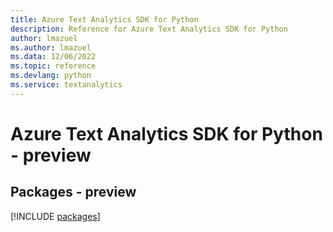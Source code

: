 ```yaml
---
title: Azure Text Analytics SDK for Python
description: Reference for Azure Text Analytics SDK for Python
author: lmazuel
ms.author: lmazuel
ms.data: 12/06/2022
ms.topic: reference
ms.devlang: python
ms.service: textanalytics
---
```

# Azure Text Analytics SDK for Python - preview
## Packages - preview
[!INCLUDE [packages](text-analytics-index.md)]